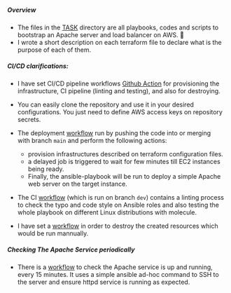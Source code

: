 ##### Overview

 - The files in the [TASK](./TASK1) directory are all playbooks, codes and scripts to bootstrap an Apache server and load balancer on AWS. 🚀
 - I wrote a short description on each terraform file to declare what is the purpose of each of them.


##### CI/CD clarifications:

- I have set CI/CD pipeline workflows [Github Action](./.github/workflows) for provisioning the infrastructure, CI pipeline (linting and testing), and also for destroying.

- You can easily clone the repository and use it in your desired configurations. You just need to define AWS access keys on repository secrets.

- The deployment [workflow](./.github/workflows/provision.yml) run by pushing the code into or merging with branch `main` and perform the following actions:
    * provision infrastructures described on terraform configuration files.
    * a delayed job is triggered to wait for few minutes till EC2 instances being ready.
    * Finally, the ansible-playbook will be run to deploy a simple Apache web server on the target instance.

- The CI [workflow](./.github/workflows/check.yml) (which is run on branch `dev`) contains a linting process to check the typo and code style on Ansible roles and also testing the whole playbook on different Linux distributions with molecule.

- I have set a [workflow](./.github/workflows/destroy.yml) in order to destroy the created resources which would be run mannually.

##### Checking The Apache Service periodically
- There is a [workflow](./.github/workflows/check.yml) to check the Apache service is up and running, every 15 minutes. It uses a simple ansible ad-hoc command to SSH to the server and ensure httpd service is running as expected.